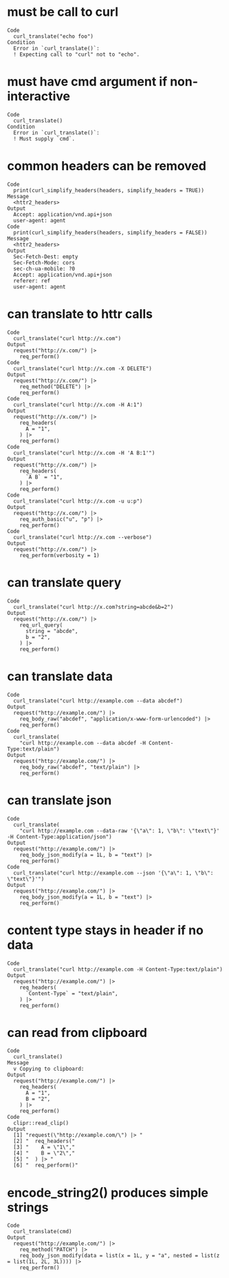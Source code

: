 # must be call to curl

    Code
      curl_translate("echo foo")
    Condition
      Error in `curl_translate()`:
      ! Expecting call to "curl" not to "echo".

# must have cmd argument if non-interactive

    Code
      curl_translate()
    Condition
      Error in `curl_translate()`:
      ! Must supply `cmd`.

# common headers can be removed

    Code
      print(curl_simplify_headers(headers, simplify_headers = TRUE))
    Message
      <httr2_headers>
    Output
      Accept: application/vnd.api+json
      user-agent: agent
    Code
      print(curl_simplify_headers(headers, simplify_headers = FALSE))
    Message
      <httr2_headers>
    Output
      Sec-Fetch-Dest: empty
      Sec-Fetch-Mode: cors
      sec-ch-ua-mobile: ?0
      Accept: application/vnd.api+json
      referer: ref
      user-agent: agent

# can translate to httr calls

    Code
      curl_translate("curl http://x.com")
    Output
      request("http://x.com/") |> 
        req_perform()
    Code
      curl_translate("curl http://x.com -X DELETE")
    Output
      request("http://x.com/") |> 
        req_method("DELETE") |> 
        req_perform()
    Code
      curl_translate("curl http://x.com -H A:1")
    Output
      request("http://x.com/") |> 
        req_headers(
          A = "1",
        ) |> 
        req_perform()
    Code
      curl_translate("curl http://x.com -H 'A B:1'")
    Output
      request("http://x.com/") |> 
        req_headers(
          `A B` = "1",
        ) |> 
        req_perform()
    Code
      curl_translate("curl http://x.com -u u:p")
    Output
      request("http://x.com/") |> 
        req_auth_basic("u", "p") |> 
        req_perform()
    Code
      curl_translate("curl http://x.com --verbose")
    Output
      request("http://x.com/") |> 
        req_perform(verbosity = 1)

# can translate query

    Code
      curl_translate("curl http://x.com?string=abcde&b=2")
    Output
      request("http://x.com/") |> 
        req_url_query(
          string = "abcde",
          b = "2",
        ) |> 
        req_perform()

# can translate data

    Code
      curl_translate("curl http://example.com --data abcdef")
    Output
      request("http://example.com/") |> 
        req_body_raw("abcdef", "application/x-www-form-urlencoded") |> 
        req_perform()
    Code
      curl_translate(
        "curl http://example.com --data abcdef -H Content-Type:text/plain")
    Output
      request("http://example.com/") |> 
        req_body_raw("abcdef", "text/plain") |> 
        req_perform()

# can translate json

    Code
      curl_translate(
        "curl http://example.com --data-raw '{\"a\": 1, \"b\": \"text\"}' -H Content-Type:application/json")
    Output
      request("http://example.com/") |> 
        req_body_json_modify(a = 1L, b = "text") |> 
        req_perform()
    Code
      curl_translate("curl http://example.com --json '{\"a\": 1, \"b\": \"text\"}'")
    Output
      request("http://example.com/") |> 
        req_body_json_modify(a = 1L, b = "text") |> 
        req_perform()

# content type stays in header if no data

    Code
      curl_translate("curl http://example.com -H Content-Type:text/plain")
    Output
      request("http://example.com/") |> 
        req_headers(
          `Content-Type` = "text/plain",
        ) |> 
        req_perform()

# can read from clipboard

    Code
      curl_translate()
    Message
      v Copying to clipboard:
    Output
      request("http://example.com/") |> 
        req_headers(
          A = "1",
          B = "2",
        ) |> 
        req_perform()
    Code
      clipr::read_clip()
    Output
      [1] "request(\"http://example.com/\") |> "
      [2] "  req_headers("                      
      [3] "    A = \"1\","                      
      [4] "    B = \"2\","                      
      [5] "  ) |> "                             
      [6] "  req_perform()"                     

# encode_string2() produces simple strings

    Code
      curl_translate(cmd)
    Output
      request("http://example.com/") |> 
        req_method("PATCH") |> 
        req_body_json_modify(data = list(x = 1L, y = "a", nested = list(z = list(1L, 2L, 3L)))) |> 
        req_perform()


